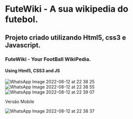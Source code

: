 <h1>FuteWiki - A sua wikipedia do futebol.</h1>
<h2>Projeto criado utilizando Html5, css3 e Javascript.</h2>
<h3>FuteWiki - Your FootBall WikiPedia.</h3>
<h4>
Using Html5, CSS3 and JS</h4>

![WhatsApp Image 2022-08-12 at 22 38 25](https://user-images.githubusercontent.com/82097583/184464300-7e9e6a11-842c-42d0-9540-77af91625dcd.jpeg)
![WhatsApp Image 2022-08-12 at 22 38 55](https://user-images.githubusercontent.com/82097583/184464306-f67750a0-8313-4529-a0a7-8df2b4e504a3.jpeg)
![WhatsApp Image 2022-08-12 at 22 39 07](https://user-images.githubusercontent.com/82097583/184464304-ccbe98c3-cd46-4a25-9ef9-bed4c8ca1cc9.jpeg)

Versão Mobile

![WhatsApp Image 2022-08-12 at 22 38 37](https://user-images.githubusercontent.com/82097583/184464308-593bac3c-9595-416a-809c-67a1077e870a.jpeg)
